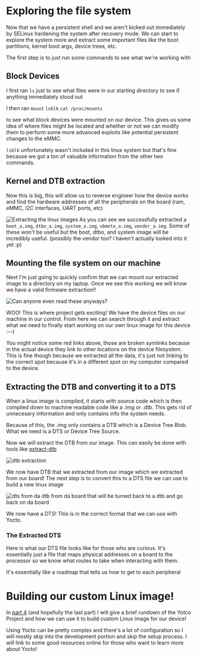 # Exploring the file system

Now that we have a persistent shell and we aren't kicked out immediately by SELinux hardening the system after recovery mode. We can start to explore the system more and extract some important files like the boot partitions, kernel boot args, device trees, etc.

The first step is to just run some commands to see what we're working with

<Log src="/reverse-engineering-poly-tc8-part-3/exploring-the-file-system.txt"></Log>

## Block Devices

I first ran `ls` just to see what files were in our starting directory to see if anything immediately stood out

I then ran
`mount`
`lsblk`
`cat /proc/mounts`

to see what block devices were mounted on our device. This gives us some idea of where files might be located and whether or not we can modify them to perform some more advanced exploits like potential persistent changes to the eMMC.

`lsblk` unfortunately wasn't included in this linux system but that's fine because we got a ton of valuable information from the other two commands.

## Kernel and DTB extraction

Now this is big, this will allow us to reverse engineer how the device works and find the hardware addresses of all the peripherals on the board (ram, eMMC, I2C interfaces, UART ports, etc)

![Extracting the linux images](/assets/reverse-engineering-poly-tc8-part-3/device-image-extractions.png)
As you can see we successfully extracted a `boot_a,img`, `dtbo_a.img`, `system_a.img`, `vbmeta_a.img`, `vendor_a.img`. Some of these won't be useful but the boot, dtbo, and system image will be incredibly useful. (possibly the vendor too? I haven't actually looked into it yet :p)

## Mounting the file system on our machine

Next I'm just going to quickly confirm that we can mount our extracted image to a directory on my laptop. Once we see this working we will know we have a valid firmware extraction!!

![Can anyone even read these anyways?](/assets/reverse-engineering-poly-tc8-part-3/valid-firmware-extraction.png)

WOO! This is where project gets exciting! We have the device files on our machine in our control. From here we can search through it and extract what we need to finally start working on our own linux image for this device :--)

You might notice some red links above, those are broken symlinks because in the actual device they link to other locations on the device filesystem. This is fine though because we extracted all the data, it's just not linking to the correct spot because it's in a different spot on my computer compared to the device.

## Extracting the DTB and converting it to a DTS

When a linux image is compiled, it starts with source code which is then compiled down to machine readable code like a .img or .dtb. This gets rid of unnecesary information and only contains info the system needs.

Because of this, the .img only contains a DTB which is a Device Tree Blob. What we need is a DTS or Device Tree Source.

Now we will extract the DTB from our image. This can easily be done with tools like [extract-dtb](https://pypi.org/project/extract-dtb/)

![dtb extraction](/assets/reverse-engineering-poly-tc8-part-3/dtb-extraction.png)

We now have DTB that we extracted from our image which we extracted from our board! The next step is to convert this to a DTS file we can use to build a new linux image

![dts from da dtb from da board that will be turned back to a dtb and go back on da board](/assets/reverse-engineering-poly-tc8-part-3/dts-from-dtb.png)

We now have a DTS! This is in the correct format that we can use with Yocto.

### The Extracted DTS

Here is what our DTS file looks like for those who are curious. It's essentially just a file that maps physical addresses on a board to the processor so we know what routes to take when interacting with them.

It's essentially like a roadmap that tells us how to get to each peripheral
<Log src="/reverse-engineering-poly-tc8-part-3/poly-tc8.dts"></Log>

# Building our custom Linux image!

In [part 4](/projects/reverse-engineering-poly-tc8-part-4) (and hopefully the last part) I will give a brief rundown of the Yotco Project and how we can use it to build custom Linux image for our device!

Using Yocto can be pretty complex and there's a lot of configuration so I will mostly skip into the development portion and skip the setup process. I will link to some good resources online for those who want to learn more about Yocto!
